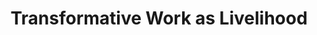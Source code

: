---
title: Transformative Work as Livelihood
type: Seminar
location: MA Eco-Social Design, Free University of Bozen-Bolzano, IT
subtext:
dateFormat: # "year", otherwise will be displayed MM.YYYY
dateEnd: 2025-11-04
dateStart:
url: https://www.unibz.it/en/faculties/design-art/master-eco-social-design/
---
